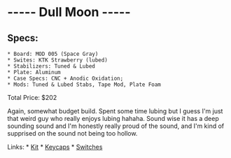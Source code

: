 

# -----   Dull Moon   -----

## Specs:
	* Board: MOD 005 (Space Gray)
	* Swites: KTK Strawberry (lubed)
	* Stabilizers: Tuned & Lubed
	* Plate: Aluminum
	* Case Specs: CNC + Anodic Oxidation;
	* Mods: Tuned & Lubed Stabs, Tape Mod, Plate Foam
Total Price: $202

Again, somewhat budget build. Spent some time lubing but I guess I'm just that weird guy who really enjoys lubing hahaha. Sound wise it has a deep sounding sound and I'm honestly really proud of the sound, and I'm kind of supprised on the sound not being too hollow.

Links:
	* [Kit](https://en.akkogear.com/product/mod-005-diy-kit/)
	* [Keycaps](https://www.amazon.com/Keycaps-Doubleshot-Switches-Mechanical-Keyboards/dp/B0B5GKG924/ref=sr_1_2_sspa?crid=3B6FWN2JBOKPN&keywords=Apollo%2Bkeycaps&qid=1668540799&s=electronics&sprefix=apollo%2Bkeycaps%2Celectronics%2C213&sr=1-2-spons&sp_csd=d2lkZ2V0TmFtZT1zcF9hdGY&th=1)
	* [Switches](https://keebsforall.com/products/ktt-strawberry)



